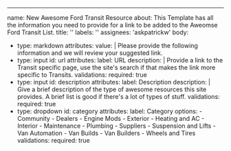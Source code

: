 ---
name: New Awesome Ford Transit Resource
about: This Template has all the information you need to provide for a link to be
  added to the Aweomse Ford Transit List.
title: ''
labels: ''
assignees: 'askpatrickw'
body:
  - type: markdown
    attributes:
      value: |
        Please provide the following information and we will review your suggested link.
  - type: input
    id: url
    attributes:
      label: URL
      description: |
        Provide a link to the Transit specific page, use the site's search if that makes the link more specific to Transits.
    validations:
      required: true
  - type: input
    id: description
    attributes:
      label: Description
      description: |
        Give a brief description of the type of awesome resources this site provides. A brief list is good if there's a lot of types of stuff.
    validations:
      required: true
  - type: dropdown
    id: category
    attributes:
      label: Category
      options:
        - Community
        - Dealers
        - Engine Mods
        - Exterior
        - Heating and AC
        - Interior
        - Maintenance
        - Plumbing
        - Suppliers
        - Suspension and Lifts
        - Van Automation
        - Van Builds
        - Van Builders
        - Wheels and Tires
    validations:
      required: true

